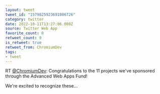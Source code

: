```yaml
---
layout: tweet
tweet_id: "1579825923691806726"
category: twitter
date: 2022-10-11T13:27:06.000Z
source: Twitter Web App
favorite_count: 0
retweet_count: 0
is_retweet: true
retweet_from: ChromiumDev
tags:
- tweet
---
```


RT [@ChromiumDev](https://twitter.com/@ChromiumDev): Congratulations to the 11 projects we've sponsored through the Advanced Web Apps Fund! 

We're excited to recognize these…
